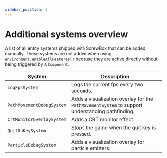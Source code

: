 ```yaml
---
sidebar_position: 3
---
```


# Additional systems overview

A list of all entity systems shipped with ScrewBox that can be added manually.
These systems are not added when using `environment.enableAllFeatures()` because they are active directly without being triggered by a `Component`.

| System                    | Description                                                                                     |
|---------------------------|-------------------------------------------------------------------------------------------------|
| `LogFpsSystem`            | Logs the current fps every two seconds.                                                         |
| `PathMovementDebugSystem` | Adds a visualization overlay for the `PathMovementSystem` to support understanding pathfinding. |
| `CrtMonitorOverlaySystem` | Adds a CRT monitor effect.                                                                      |
| `QuitOnKeySystem`         | Stops the game when the quit key is pressed.                                                    |
| `ParticleDebugSystem`     | Adds a visualization overlay for particle emitters.                                             |